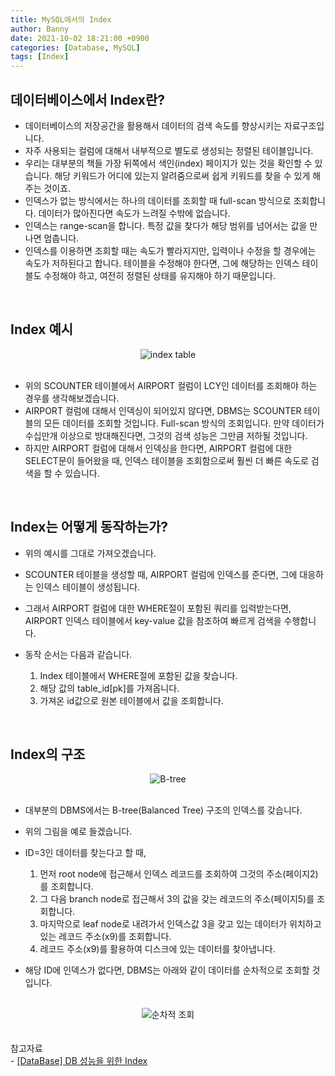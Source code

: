 ```yaml
---
title: MySQL에서의 Index
author: Banny
date: 2021-10-02 18:21:00 +0900
categories: [Database, MySQL]
tags: [Index]
---
```


## 데이터베이스에서 Index란?

- 데이터베이스의 저장공간을 활용해서 데이터의 검색 속도를 향상시키는 자료구조입니다.
- 자주 사용되는 컬럼에 대해서 내부적으로 별도로 생성되는 정렬된 테이블입니다.
- 우리는 대부분의 책들 가장 뒤쪽에서 색인(index) 페이지가 있는 것을 확인할 수 있습니다. 해당 키워드가 어디에 있는지 알려줌으로써 쉽게 키워드를 찾을 수 있게 해주는 것이죠.
- 인덱스가 없는 방식에서는 하나의 데이터를 조회할 때 full-scan 방식으로 조회합니다. 데이터가 많아진다면 속도가 느려질 수밖에 없습니다.
- 인덱스는 range-scan을 합니다. 특정 값을 찾다가 해당 범위를 넘어서는 값을 만나면 멈춥니다.
- 인덱스를 이용하면 조회할 때는 속도가 빨라지지만, 입력이나 수정을 할 경우에는 속도가 저하된다고 합니다. 테이블을 수정해야 한다면, 그에 해당하는 인덱스 테이블도 수정해야 하고, 여전히 정렬된 상태를 유지해야 하기 때문입니다.

<br>

## Index 예시

<center>
<img alt="index table" src="https://user-images.githubusercontent.com/62047302/135708684-94659ff7-896b-453c-9128-7c8264583a71.png">
</center>

<br>

- 위의 SCOUNTER 테이블에서 AIRPORT 컬럼이 LCY인 데이터를 조회해야 하는 경우를 생각해보겠습니다.
- AIRPORT 컬럼에 대해서 인덱싱이 되어있지 않다면, DBMS는 SCOUNTER 테이블의 모든 데이터를 조회할 것입니다. Full-scan 방식의 조회입니다. 만약 데이터가 수십만개 이상으로 방대해진다면, 그것의 검색 성능은 그만큼 저하될 것입니다.
- 하지만 AIRPORT 컬럼에 대해서 인덱싱을 한다면, AIRPORT 컬럼에 대한 SELECT문이 들어왔을 때, 인덱스 테이블을 조회함으로써 훨씬 더 빠른 속도로 검색을 할 수 있습니다.

<br>

## Index는 어떻게 동작하는가?

- 위의 예시를 그대로 가져오겠습니다.
- SCOUNTER 테이블을 생성할 때, AIRPORT 컬럼에 인덱스를 준다면, 그에 대응하는 인덱스 테이블이 생성됩니다.
- 그래서 AIRPORT 컬럼에 대한 WHERE절이 포함된 쿼리를 입력받는다면, AIRPORT 인덱스 테이블에서 key-value 값을 참조하여 빠르게 검색을 수행합니다.

- 동작 순서는 다음과 같습니다.
  1. Index 테이블에서 WHERE절에 포함된 값을 찾습니다.
  2. 해당 값의 table_id[pk]를 가져옵니다.
  3. 가져온 id값으로 원본 테이블에서 값을 조회합니다.

<br>

## Index의 구조

<center>
<img alt="B-tree" src="https://user-images.githubusercontent.com/62047302/135710213-ba98c08f-0a29-4842-9bd7-d38b2b2e1941.png">
</center>

<br>

- 대부분의 DBMS에서는 B-tree(Balanced Tree) 구조의 인덱스를 갖습니다.
- 위의 그림을 예로 들겠습니다.
- ID=3인 데이터를 찾는다고 할 때,

  1. 먼저 root node에 접근해서 인덱스 레코드를 조회하여 그것의 주소(페이지2)를 조회합니다.
  2. 그 다음 branch node로 접근해서 3의 값을 갖는 레코드의 주소(페이지5)를 조회합니다.
  3. 마지막으로 leaf node로 내려가서 인덱스값 3을 갖고 있는 데이터가 위치하고 있는 레코드 주소(x9)를 조회합니다.
  4. 레코드 주소(x9)를 활용하여 디스크에 있는 데이터를 찾아냅니다.

- 해당 ID에 인덱스가 없다면, DBMS는 아래와 같이 데이터를 순차적으로 조회할 것입니다.

<br>

<center>
<img alt="순차적 조회" src="https://user-images.githubusercontent.com/62047302/135710570-985b77e7-82c7-4db9-981b-6834fbf016a9.png">
</center>

<br>
<br>
참고자료<br>
- <a href="https://brunch.co.kr/@skeks463/25">[DataBase] DB 성능을 위한 Index</a>
